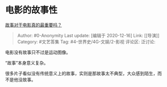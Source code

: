 # 电影的故事性
[故事对于电影真的最重要吗？](https://www.zhihu.com/question/279155912/answer/505530132)

> Author: #0-Anonymity
> Last update: [编辑于 2020-12-16]
> Link: [[导演]]
> Category: #文艺答集
> Tag: #4-世界史/4G-文娱/2-影视
> 评论区:
> 泛讨论:

电影没有故事只不过是运动图像。

“故事”本身意义复杂。

很多片子看似没有传统意义上的故事，实则是那故事太不典型，大众感到陌生，而不是他没故事。
